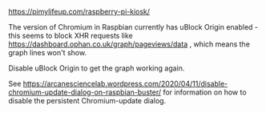 

https://pimylifeup.com/raspberry-pi-kiosk/

The version of Chromium in Raspbian currently has uBlock Origin enabled -
this seems to block XHR requests like 
https://dashboard.ophan.co.uk/graph/pageviews/data , which means the graph
lines won't show.

Disable uBlock Origin to get the graph working again.

See https://arcanesciencelab.wordpress.com/2020/04/11/disable-chromium-update-dialog-on-raspbian-buster/
for information on how to disable the persistent Chromium-update dialog.
